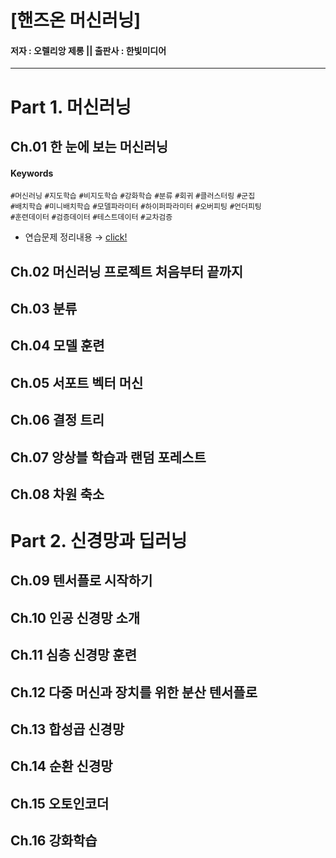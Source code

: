# [핸즈온 머신러닝]
#### 저자 : 오렐리앙 제롱 || 출판사 : 한빛미디어


---
# Part 1. 머신러닝

## Ch.01 한 눈에 보는 머신러닝
#### Keywords   
`#머신러닝` `#지도학습` `#비지도학습` `#강화학습` `#분류` `#회귀` `#클러스터링` `#군집`   
`#배치학습` `#미니배치학습` `#모델파라미터` `#하이퍼파라미터` `#오버피팅` `#언더피팅`  
`#훈련데이터` `#검증데이터` `#테스트데이터` `#교차검증`
- 연습문제 정리내용 → [click!](https://github.com/jeina7/Book_studying/blob/master/03_Hands-On-MachineLearning/Chapter1-Exercise.md#-%ED%95%B8%EC%A6%88%EC%98%A8-%EB%A8%B8%EC%8B%A0%EB%9F%AC%EB%8B%9D-%E3%85%A4-hands-on-machine-learning)



## Ch.02 머신러닝 프로젝트 처음부터 끝까지




## Ch.03 분류




## Ch.04 모델 훈련




## Ch.05 서포트 벡터 머신




## Ch.06 결정 트리




## Ch.07 앙상블 학습과 랜덤 포레스트




## Ch.08 차원 축소






# Part 2. 신경망과 딥러닝


## Ch.09 텐서플로 시작하기




## Ch.10 인공 신경망 소개




## Ch.11 심층 신경망 훈련




## Ch.12 다중 머신과 장치를 위한 분산 텐서플로




## Ch.13 합성곱 신경망




## Ch.14 순환 신경망




## Ch.15 오토인코더




## Ch.16 강화학습
